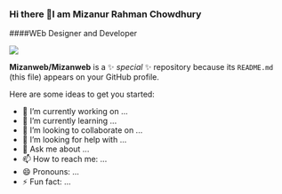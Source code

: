 ### Hi there 👋I am  Mizanur Rahman Chowdhury
####WEb Designer and Developer

<img src="![Green and Blue Gradient Shapes Corporate Technology Website Photo Facebook Cover](https://user-images.githubusercontent.com/122829513/212766896-9d04b06b-11ed-4199-8900-2fae15750239.png)"/>

**Mizanweb/Mizanweb** is a ✨ _special_ ✨ repository because its `README.md` (this file) appears on your GitHub profile.

Here are some ideas to get you started:

- 🔭 I’m currently working on ...
- 🌱 I’m currently learning ...
- 👯 I’m looking to collaborate on ...
- 🤔 I’m looking for help with ...
- 💬 Ask me about ...
- 📫 How to reach me: ...
- 😄 Pronouns: ...
- ⚡ Fun fact: ...

